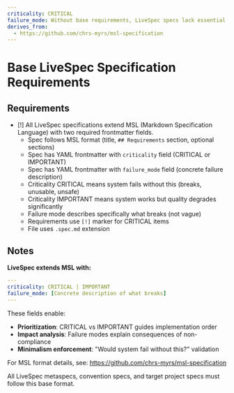 ```yaml
---
criticality: CRITICAL
failure_mode: Without base requirements, LiveSpec specs lack essential metadata and consistency
derives_from:
  - https://github.com/chrs-myrs/msl-specification
---
```


# Base LiveSpec Specification Requirements

## Requirements
- [!] All LiveSpec specifications extend MSL (Markdown Specification Language) with two required frontmatter fields.
  - Spec follows MSL format (title, `## Requirements` section, optional sections)
  - Spec has YAML frontmatter with `criticality` field (CRITICAL or IMPORTANT)
  - Spec has YAML frontmatter with `failure_mode` field (concrete failure description)
  - Criticality CRITICAL means system fails without this (breaks, unusable, unsafe)
  - Criticality IMPORTANT means system works but quality degrades significantly
  - Failure mode describes specifically what breaks (not vague)
  - Requirements use `[!]` marker for CRITICAL items
  - File uses `.spec.md` extension

## Notes

**LiveSpec extends MSL with:**

```yaml
---
criticality: CRITICAL | IMPORTANT
failure_mode: [Concrete description of what breaks]
---
```

These fields enable:
- **Prioritization**: CRITICAL vs IMPORTANT guides implementation order
- **Impact analysis**: Failure modes explain consequences of non-compliance
- **Minimalism enforcement**: "Would system fail without this?" validation

For MSL format details, see: https://github.com/chrs-myrs/msl-specification

All LiveSpec metaspecs, convention specs, and target project specs must follow this base format.
